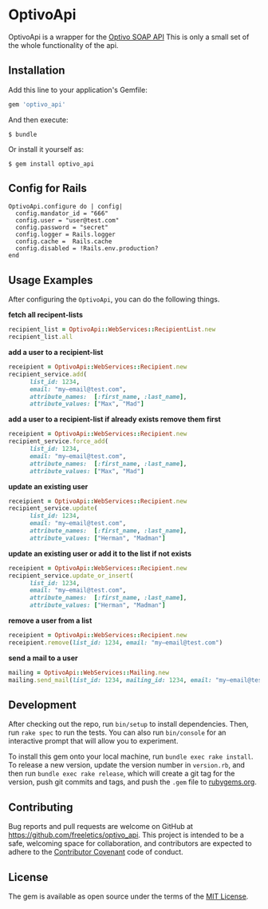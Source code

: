 # OptivoApi

OptivoApi is a wrapper for the  [Optivo SOAP API](https://companion.broadmail.de/display/DEMANUAL/SOAP-API)
This is only a small set of the whole functionality of the api.

## Installation

Add this line to your application's Gemfile:

```ruby
gem 'optivo_api'
```

And then execute:

    $ bundle

Or install it yourself as:

    $ gem install optivo_api

## Config for Rails

    OptivoApi.configure do | config|
      config.mandator_id = "666"
      config.user = "user@test.com"
      config.password = "secret"
      config.logger = Rails.logger
      config.cache =  Rails.cache
      config.disabled = !Rails.env.production?
    end

## Usage Examples
After configuring the `OptivoApi`, you can do the following things.

**fetch all recipent-lists**

```ruby
recipient_list = OptivoApi::WebServices::RecipientList.new
recipient_list.all
```

**add a user to a recipient-list**

```ruby
receipient = OptivoApi::WebServices::Recipient.new
recipient_service.add(
      list_id: 1234,
      email: "my–email@test.com",
      attribute_names:  [:first_name, :last_name],
      attribute_values: ["Max", "Mad"]
```

**add a user to a recipient-list if already exists remove them first**

```ruby
receipient = OptivoApi::WebServices::Recipient.new
recipient_service.force_add(
      list_id: 1234,
      email: "my–email@test.com",
      attribute_names:  [:first_name, :last_name],
      attribute_values: ["Max", "Mad"]
```

**update an existing user**

```ruby
receipient = OptivoApi::WebServices::Recipient.new
recipient_service.update(
      list_id: 1234,
      email: "my–email@test.com",
      attribute_names:  [:first_name, :last_name],
      attribute_values: ["Herman", "Madman"]
```

**update an existing user or add it to the list if not exists**

```ruby
receipient = OptivoApi::WebServices::Recipient.new
recipient_service.update_or_insert(
      list_id: 1234,
      email: "my–email@test.com",
      attribute_names:  [:first_name, :last_name],
      attribute_values: ["Herman", "Madman"]
```

**remove a user from a list**

```ruby
receipient = OptivoApi::WebServices::Recipient.new
receipient.remove(list_id: 1234, email: "my–email@test.com")
```


**send a mail to a user**

```ruby
mailing = OptivoApi::WebServices::Mailing.new
mailing.send_mail(list_id: 1234, mailing_id: 1234, email: "my–email@test.com")
```

## Development

After checking out the repo, run `bin/setup` to install dependencies. Then, run `rake spec` to run the tests. You can also run `bin/console` for an interactive prompt that will allow you to experiment.

To install this gem onto your local machine, run `bundle exec rake install`. To release a new version, update the version number in `version.rb`, and then run `bundle exec rake release`, which will create a git tag for the version, push git commits and tags, and push the `.gem` file to [rubygems.org](https://rubygems.org).

## Contributing

Bug reports and pull requests are welcome on GitHub at https://github.com/freeletics/optivo_api. This project is intended to be a safe, welcoming space for collaboration, and contributors are expected to adhere to the [Contributor Covenant](contributor-covenant.org) code of conduct.


## License

The gem is available as open source under the terms of the [MIT License](http://opensource.org/licenses/MIT).
